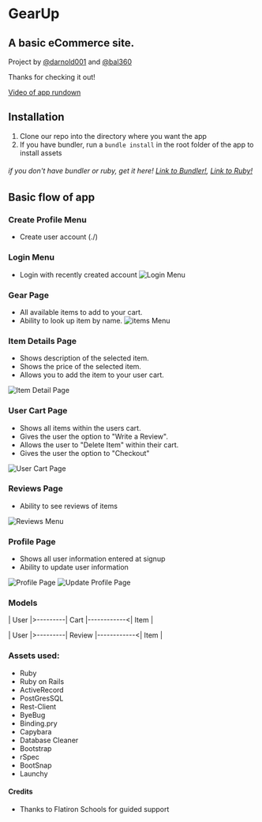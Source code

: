 # GearUp

## A basic eCommerce site.

Project by [@darnold001](https://github.com/darnold001) and [@bal360](https://github.com/bal360)

Thanks for checking it out!

[Video of app rundown](https://youtu.be/4ja_QYo4Llo)

## Installation
   1. Clone our repo into the directory where you want the app
   2. If you have bundler, run a ```bundle install``` in the root folder of the app to install assets
   
   ###### if you don't have bundler or ruby, get it here! [Link to Bundler!](https://bundler.io/), [Link to Ruby!](https://www.ruby-lang.org/en/downloads/)

## Basic flow of app

### Create Profile Menu
   * Create user account
   (./)

### Login Menu
   * Login with recently created account
   ![Login Menu](./login)

### Gear Page
   * All available items to add to your cart.
   * Ability to look up item by name.
   ![items Menu](./items)

### Item Details Page
   * Shows description of the selected item.
   * Shows the price of the selected item.
   * Allows you to add the item to your user cart.

   ![Item Detail Page](./items/##)

### User Cart Page
   * Shows all items within the users cart.
   * Gives the user the option to "Write a Review".
   * Allows the user to "Delete Item" within their cart.
   * Gives the user the option to "Checkout"

   ![User Cart Page](./personalcart)

### Reviews Page
   * Ability to see reviews of items
   
   ![Reviews Menu](./reviews/#)

### Profile Page
   * Shows all user information entered at signup
   * Ability to update user information
   
   ![Profile Page](./assets/users/#)
   ![Update Profile Page](./users/#/edit)

### Models

   | User |>---------| Cart |------------<| Item |   
   
   | User |>---------| Review |------------<| Item |   
   
### Assets used:
   * Ruby
   * Ruby on Rails
   * ActiveRecord
   * PostGresSQL
   * Rest-Client
   * ByeBug
   * Binding.pry
   * Capybara
   * Database Cleaner
   * Bootstrap
   * rSpec
   * BootSnap
   * Launchy

#### Credits
   * Thanks to Flatiron Schools for guided support 